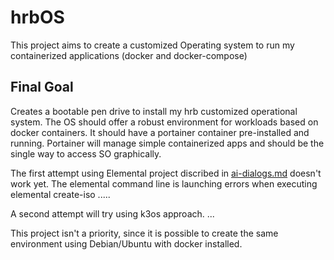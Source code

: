 # hrbOS
This project aims to create a customized Operating system to run my containerized applications (docker and docker-compose)

## Final Goal
Creates a bootable pen drive to install my hrb customized operational system.
The OS should offer a robust environment for workloads based on docker containers.
It should have a portainer container pre-installed and running. Portainer will manage simple containerized apps 
and should be the single way to access SO graphically.

 
The first attempt using Elemental project discribed in [ai-dialogs.md](.docs/ai-dialogs.md) doesn't work yet.
The elemental command line is launching errors when executing elemental create-iso .....

A second attempt will try using k3os approach. ...

This project isn't a priority, since it is possible to create the same environment using Debian/Ubuntu with docker installed.
